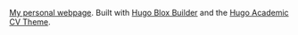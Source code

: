  [My personal
 webpage](https://thanasisgiannakopoulos.github.io/). Built with [Hugo
 Blox Builder](https://hugoblox.com) and the [Hugo Academic CV
 Theme](https://github.com/HugoBlox/theme-academic-cv).
